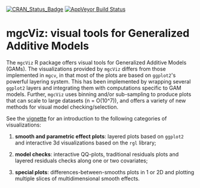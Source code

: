 
[![CRAN_Status_Badge](http://www.r-pkg.org/badges/version/mgcViz)](https://cran.r-project.org/package=mgcViz)
[![AppVeyor Build Status](https://ci.appveyor.com/api/projects/status/github/mfasiolo/mgcViz?branch=master&svg=true)](https://ci.appveyor.com/project/mfasiolo/mgcViz)

# **mgcViz**: visual tools for Generalized Additive Models

The `mgcViz` R package offers visual tools for Generalized Additive Models (GAMs). The visualizations provided by `mgcViz` differs from those implemented in `mgcv`, in that most of the plots are based on `ggplot2`'s powerful layering system. This has been implemented by wrapping several `ggplot2` layers and integrating them with computations specific to GAM models. Further, `mgcViz` uses binning and/or sub-sampling to produce plots that can scale to large datasets (n = O(10^7)), and offers a variety of new methods for visual model checking/selection.

See the [vignette](https://mfasiolo.github.io/mgcViz/articles/mgcviz.html) for an introduction to the following categories of visualizations: 

1. **smooth and parametric effect plots**: layered plots based on `ggplot2` and interactive 3d visualizations based on the `rgl` library;   

2. **model checks**: interactive QQ-plots, traditional residuals plots and layered residuals checks along one or two covariates;

3. **special plots**: differences-between-smooths plots in 1 or 2D and plotting multiple slices of multidimensional smooth effects.

